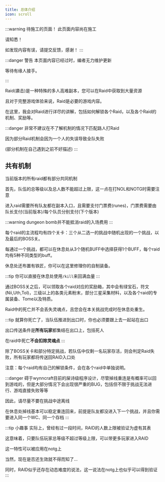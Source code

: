 ```yaml
---
title: 总体介绍
icon: scroll
---
```

:::warning 待施工的页面！
此页面内容尚在施工

请知悉！

如发现内容有误，请提交反馈，感谢！
:::

:::danger 警告
本页面内容已经过时，编者无力维护更新

等待有缘人接手。

:::

Raid(袭击)是一种特殊的多人高难副本，您可以在Raid中获取到大量资源

且对于完整游戏体验来说，Raid是必要的游戏内容。

在这里，我会对Raid进行详尽的讲解，包括如何解锁各个Raid，以及各个Raid的机制、奖励等。

:::danger
非常不建议在不了解机制的情况下匹配路人打Raid

因为部分Raid机制会因为一个人的失误导致全队失败

(部分机制在自己遇到之前不好描述)
:::

## 共有机制
当前版本的所有raid都有部分共同机制

首先，队伍的总等级以及总人数不能超过上限，这一点在打NOL和NOTG时需要注意

进入raid需要所有队友都在副本入口，且需要支付门票费(runes)，门票费需要由队长支付(当前版本)/每个队员分别支付(下个版本)

:::warning
dungeon bomb并不能抵消raid的入场费用
:::

每个raid的主流程均有四个关卡：三个从二选一的挑战中随机出现的一个挑战，以及最后的BOSS关。



每通过一个挑战，都可以在休息处从3个随机BUFF中选择获得1个BUFF，每个raid均有5种不同类型的buff。

休息处还布置有铁匠，你可以在这里修理你的自制装备。

:::tip
你可以直接在休息处使用`/kill`来回满血量
:::

通过BOSS关之后，可以领取各个raid对应的奖励箱，其中会有绿宝石，符文(Nii,Uth,Tol)，三级以上的各类元素粉末，部分三星采集材料，以及各个raid的专属装备、Tome以及特质。

Raid中的死亡并不会丢失灵魂点，且您会在本关挑战完成时在休息处重生。

:::tip
就算你死亡了，当队伍推进到出口时，你也必须要跟上去一起站在出口

出口传送条件是**所有玩家**都集结在出口上，包括死人

在raid中死亡**不会扣除灵魂点**
:::

除了BOSS关卡和部分特定挑战，若队伍中仅剩一名玩家存活，则会判定Raid失败，所有玩家都将传送回RAID入口处

注意：每个raid均有自己的解锁条件，会在各个raid中单独说明。

:::danger
碍于wynncraft目前的屎诗级程序设计，尽管掉线重连是有概率可以回到游戏的，但是大部分情况下会出现很严重的BUG，包括但不限于挑战无法进行、游戏直接失败等等

因此，请尽量不要在挑战中途离线

在休息处掉线基本可以稳定重连回来，前提是队友都没进入下一个挑战，并且你需要进入同一个WC、同一个存档
:::

:::tip 小趣事
实际上，曾经有过一段时间，RAID的人数上限被验证为虚有其表

这意味着，只要队伍玩家总等级不超过等级上限，可以带更多玩家进入RAID

这一特性可以被应用在notg上

当然，现在是否还生效就不得而知了...

同时，RAID似乎还存在动态难度的说法，这一说法在notg上也似乎可以得到验证
:::